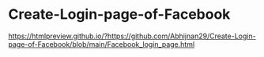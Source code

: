 # Create-Login-page-of-Facebook

https://htmlpreview.github.io/?https://github.com/Abhijnan29/Create-Login-page-of-Facebook/blob/main/Facebook_login_page.html
